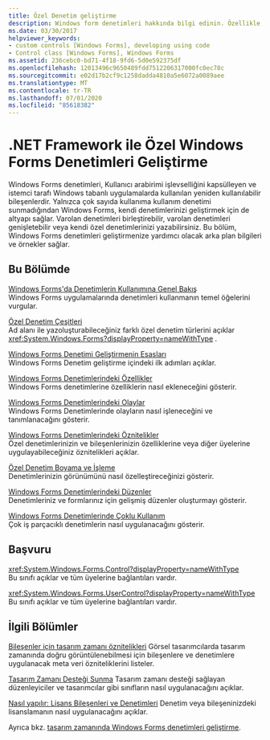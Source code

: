 ```yaml
---
title: Özel Denetim geliştirme
description: Windows form denetimleri hakkında bilgi edinin. Özellikle, var olan denetimleri birleştirmeyi, var olan denetimleri genişletmeyi ve kendi özel denetimlerinizi yazarla öğrenirsiniz.
ms.date: 03/30/2017
helpviewer_keywords:
- custom controls [Windows Forms], developing using code
- Control class [Windows Forms], Windows Forms
ms.assetid: 236cebc0-bd71-4f18-9fd6-5d0e592375df
ms.openlocfilehash: 12013496c9650489fdd7512206317000fc0ec78c
ms.sourcegitcommit: e02d17b2cf9c1258dadda4810a5e6072a0089aee
ms.translationtype: MT
ms.contentlocale: tr-TR
ms.lasthandoff: 07/01/2020
ms.locfileid: "85618382"
---
```

# <a name="developing-custom-windows-forms-controls-with-the-net-framework"></a>.NET Framework ile Özel Windows Forms Denetimleri Geliştirme
Windows Forms denetimleri, Kullanıcı arabirimi işlevselliğini kapsülleyen ve istemci tarafı Windows tabanlı uygulamalarda kullanılan yeniden kullanılabilir bileşenlerdir. Yalnızca çok sayıda kullanıma kullanım denetimi sunmadığından Windows Forms, kendi denetimlerinizi geliştirmek için de altyapı sağlar. Varolan denetimleri birleştirebilir, varolan denetimleri genişletebilir veya kendi özel denetimlerinizi yazabilirsiniz. Bu bölüm, Windows Forms denetimleri geliştirmenize yardımcı olacak arka plan bilgileri ve örnekler sağlar.  
  
## <a name="in-this-section"></a>Bu Bölümde  
 [Windows Forms'da Denetimlerin Kullanımına Genel Bakış](overview-of-using-controls-in-windows-forms.md)  
 Windows Forms uygulamalarında denetimleri kullanmanın temel öğelerini vurgular.  
  
 [Özel Denetim Çeşitleri](varieties-of-custom-controls.md)  
 Ad alanı ile yazoluşturabileceğiniz farklı özel denetim türlerini açıklar <xref:System.Windows.Forms?displayProperty=nameWithType> .  
  
 [Windows Forms Denetimi Geliştirmenin Esasları](windows-forms-control-development-basics.md)  
 Windows Forms Denetim geliştirme içindeki ilk adımları açıklar.  
  
 [Windows Forms Denetimlerindeki Özellikler](properties-in-windows-forms-controls.md)  
 Windows Forms denetimlerine özelliklerin nasıl ekleneceğini gösterir.  
  
 [Windows Forms Denetimlerindeki Olaylar](events-in-windows-forms-controls.md)  
 Windows Forms Denetimlerinde olayların nasıl işleneceğini ve tanımlanacağını gösterir.  
  
 [Windows Forms Denetimlerindeki Öznitelikler](attributes-in-windows-forms-controls.md)  
 Özel denetimlerinizin ve bileşenlerinizin özelliklerine veya diğer üyelerine uygulayabileceğiniz öznitelikleri açıklar.  
  
 [Özel Denetim Boyama ve İşleme](custom-control-painting-and-rendering.md)  
 Denetimlerinizin görünümünü nasıl özelleştireceğinizi gösterir.  
  
 [Windows Forms Denetimlerindeki Düzenler](layout-in-windows-forms-controls.md)  
 Denetimleriniz ve formlarınız için gelişmiş düzenler oluşturmayı gösterir.  
  
 [Windows Forms Denetimlerinde Çoklu Kullanım](multithreading-in-windows-forms-controls.md)  
 Çok iş parçacıklı denetimlerin nasıl uygulanacağını gösterir.  
  
## <a name="reference"></a>Başvuru  
 <xref:System.Windows.Forms.Control?displayProperty=nameWithType>  
 Bu sınıfı açıklar ve tüm üyelerine bağlantıları vardır.  
  
 <xref:System.Windows.Forms.UserControl?displayProperty=nameWithType>  
 Bu sınıfı açıklar ve tüm üyelerine bağlantıları vardır.  
  
## <a name="related-sections"></a>İlgili Bölümler  
 [Bileşenler için tasarım zamanı öznitelikleri](https://docs.microsoft.com/previous-versions/visualstudio/visual-studio-2013/tk67c2t8(v=vs.120))  
 Görsel tasarımcılarda tasarım zamanında doğru görüntülenebilmesi için bileşenlere ve denetimlere uygulanacak meta veri özniteliklerini listeler.  
  
 [Tasarım Zamanı Desteği Sunma](https://docs.microsoft.com/previous-versions/visualstudio/visual-studio-2013/37899azc(v=vs.120))  
 Tasarım zamanı desteği sağlayan düzenleyiciler ve tasarımcılar gibi sınıfların nasıl uygulanacağını açıklar.  
  
 [Nasıl yapılır: Lisans Bileşenleri ve Denetimleri](https://docs.microsoft.com/previous-versions/visualstudio/visual-studio-2013/fe8b1eh9(v=vs.120))  
 Denetim veya bileşeninizdeki lisanslamanın nasıl uygulanacağını açıklar.  
  
 Ayrıca bkz. [tasarım zamanında Windows Forms denetimleri geliştirme](developing-windows-forms-controls-at-design-time.md).
